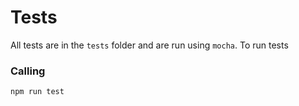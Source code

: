 # Tests

All tests are in the `tests` folder and are run using `mocha`. To run tests

### Calling

```sh
npm run test
```
